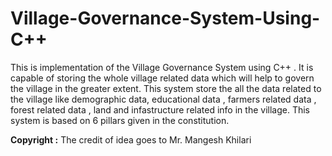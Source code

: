 # Village-Governance-System-Using-C++
This is implementation of the Village Governance System using C++ . It is capable of storing the whole village related data which will help to govern the village in the greater extent.
This system store the all the data related to the village like demographic data, educational data , farmers related data , forest related data , land and infastructure related info in the village.
This system is based on 6 pillars given in the constitution.
<p><b>Copyright :</b> The credit of idea goes to Mr. Mangesh Khilari <p>
